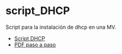 # script_DHCP
Script para la instalación de dhcp en una MV.

- [Script DHCP](Script-DHCP.sh.txt)
- [PDF paso a paso](Script-DHCP.pdf)

